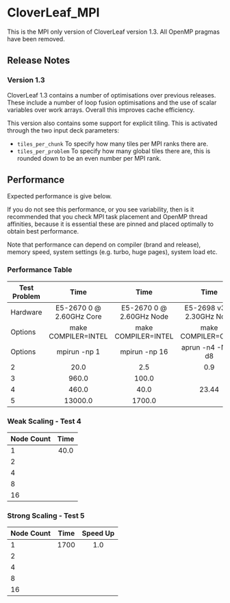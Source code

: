 # CloverLeaf_MPI

This is the MPI only version of CloverLeaf version 1.3. All OpenMP pragmas have been removed.

## Release Notes

### Version 1.3

CloverLeaf 1.3 contains a number of optimisations over previous releases.
These include a number of loop fusion optimisations and the use of scalar variables over work arrays.
Overall this improves cache efficiency.

This version also contains some support for explicit tiling.
This is activated through the two input deck parameters:

* `tiles_per_chunk` To specify how many tiles per MPI ranks there are.
* `tiles_per_problem` To specify how many global tiles there are, this is rounded down to be an even number per MPI rank.


## Performance

Expected performance is give below.

If you do not see this performance, or you see variability, then is it recommended that you check MPI task placement and OpenMP thread affinities, because it is essential these are pinned and placed optimally to obtain best performance.

Note that performance can depend on compiler (brand and release), memory speed, system settings (e.g. turbo, huge pages), system load etc. 

### Performance Table

| Test Problem  | Time                         | Time                        | Time                        |
| ------------- |:----------------------------:|:---------------------------:|:---------------------------:|
| Hardware      |  E5-2670 0 @ 2.60GHz Core    | E5-2670 0 @ 2.60GHz Node    | E5-2698 v3 @ 2.30GHz Node   |
| Options       |  make COMPILER=INTEL         | make COMPILER=INTEL         | make COMPILER=CRAY          |
| Options       |  mpirun -np 1                | mpirun -np 16               | aprun -n4 -N4 -d8           |
| 2             | 20.0                         | 2.5                         | 0.9                         |
| 3             | 960.0                        | 100.0                       |                             |
| 4             | 460.0                        | 40.0                        | 23.44                       |
| 5             | 13000.0                      | 1700.0                      |                             |

### Weak Scaling - Test 4

| Node Count | Time         |
| ---------- |:------------:|
| 1          |   40.0       |
| 2          |              |
| 4          |              |
| 8          |              |
| 16         |              |


### Strong Scaling - Test 5

| Node Count | Time          | Speed Up |
| ---------- |:-------------:|:--------:|
| 1          |   1700        |  1.0     |
| 2          |               |          |
| 4          |               |          |
| 8          |               |          |
| 16         |               |          |


